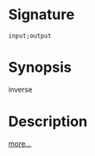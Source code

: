 # Signature
```vikid-signature
input;output
```

# Synopsis
inverse

# Description

[more...](https://en.wikipedia.org/wiki/Complement_(set_theory))